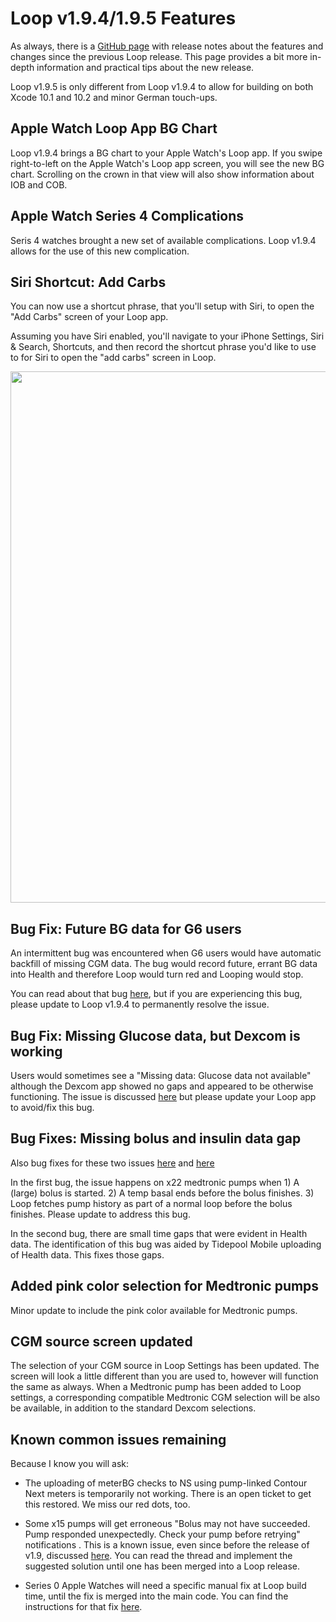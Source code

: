 # Loop v1.9.4/1.9.5 Features

As always, there is a [GitHub page](https://github.com/LoopKit/Loop/releases/tag/v1.9.5) with release notes about the features and changes since the previous Loop release.  This page provides a bit more in-depth information and practical tips about the new release. 

Loop v1.9.5  is only different from Loop v1.9.4 to allow for building on both Xcode 10.1 and 10.2 and minor German touch-ups.

## Apple Watch Loop App BG Chart

Loop v1.9.4 brings a BG chart to your Apple Watch's Loop app. If you swipe right-to-left on the Apple Watch's Loop app screen, you will see the new BG chart. Scrolling on the crown in that view will also show information about IOB and COB. 

## Apple Watch Series 4 Complications

Seris 4 watches brought a new set of available complications. Loop v1.9.4 allows for the use of this new complication.

## Siri Shortcut: Add Carbs

You can now use a shortcut phrase, that you'll setup with Siri, to open the "Add Carbs" screen of your Loop app.

Assuming you have Siri enabled, you'll navigate to your iPhone Settings, Siri & Search, Shortcuts, and then record the shortcut phrase you'd like to use to for Siri to open the "add carbs" screen in Loop.

<p align="center">
<img src="../img/siri.png" width="850">
</p>

## Bug Fix: Future BG data for G6 users

An intermittent bug was encountered when G6 users would have automatic backfill of missing CGM data.  The bug would record future, errant BG data into Health and therefore Loop would turn red and Looping would stop.

You can read about that bug [here](https://github.com/LoopKit/Loop/issues/834), but if you are experiencing this bug, please update to Loop v1.9.4 to permanently resolve the issue.

## Bug Fix: Missing Glucose data, but Dexcom is working

Users would sometimes see a "Missing data: Glucose data not available" although the Dexcom app showed no gaps and appeared to be otherwise functioning. The issue is discussed [here](https://github.com/LoopKit/Loop/issues/837) but please update your Loop app to avoid/fix this bug.

## Bug Fixes: Missing bolus and insulin data gap

Also bug fixes for these two issues [here](https://github.com/LoopKit/Loop/issues/853) and [here](https://github.com/LoopKit/Loop/issues/852)

In the first bug, the issue happens on x22 medtronic pumps when 1) A (large) bolus is started. 2) A temp basal ends before the bolus finishes. 3) Loop fetches pump history as part of a normal loop before the bolus finishes. Please update to address this bug.

In the second bug, there are small time gaps that were evident in Health data. The identification of this bug was aided by Tidepool Mobile uploading of Health data. This fixes those gaps.

## Added pink color selection for Medtronic pumps

Minor update to include the pink color available for Medtronic pumps.

## CGM source screen updated

The selection of your CGM source in Loop Settings has been updated. The screen will look a little different than you are used to, however will function the same as always.  When a Medtronic pump has been added to Loop settings, a corresponding compatible Medtronic CGM selection will be also be available, in addition to the standard Dexcom selections.

## Known common issues remaining

Because I know you will ask:

* The uploading of meterBG checks to NS using pump-linked Contour Next meters is temporarily not working.  There is an open ticket to get this restored.  We miss our red dots, too.  

* Some x15 pumps will get erroneous "Bolus may not have succeeded.  Pump responded unexpectedly.  Check your pump before retrying" notifications .  This is a known issue, even since before the release of v1.9, discussed [here](https://github.com/LoopKit/Loop/issues/587).  You can read the thread and implement the suggested solution until one has been merged into a Loop release.

* Series 0 Apple Watches will need a specific manual fix at Loop build time, until the fix is merged into the main code.  You can find the instructions for that fix [here](https://github.com/LoopKit/Loop/issues/886#issuecomment-464133038).
